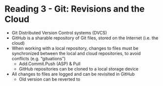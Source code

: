 # Reading 3 - Git: Revisions and the Cloud

- Git Distributed Version Control systems (DVCS)
- GitHub is a sharable repository of Git files, stored on the Internet (i.e. the cloud)
- When working with a local repository, changes to files must be synchronized between the local and cloud repositories, to avoid conflicts (e.g. “gituations”)
  - Add.Commit.Push (ASP) & Pull
  - GitHub repositories can be cloned to a local storage device
- All changes to files are logged and can be revisited in GitHub
  - Old version can be reverted to
